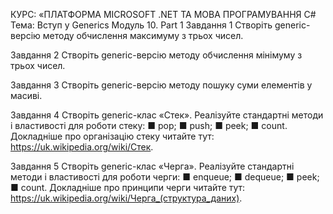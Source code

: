 КУРС: «ПЛАТФОРМА MICROSOFT .NET ТА МОВА ПРОГРАМУВАННЯ C#
Тема: Вступ у Generics
Модуль 10. Part 1
Завдання 1
Створіть generic-версію методу обчислення максимуму з трьох чисел.

Завдання 2
Створіть generic-версію методу обчислення мінімуму з трьох чисел.

Завдання 3
Створіть generic-версію методу пошуку суми елементів у масиві.

Завдання 4
Створіть generic-клас «Стек». Реалізуйте стандартні методи і властивості для роботи стеку:
■ pop;
■ push;
■ peek;
■ count.
Докладніше про організацію стеку читайте тут: https://uk.wikipedia.org/wiki/Стек.

Завдання 5
Створіть generic-клас «Черга». Реалізуйте стандартні методи і властивості для роботи черги:
■ enqueue;
■ dequeue;
■ peek;
■ count.
Докладніше про принципи черги читайте тут: https://uk.wikipedia.org/wiki/Черга_(структура_даних).
